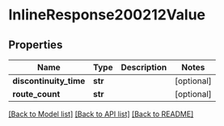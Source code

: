 # InlineResponse200212Value

## Properties
Name | Type | Description | Notes
------------ | ------------- | ------------- | -------------
**discontinuity_time** | **str** |  | [optional] 
**route_count** | **str** |  | [optional] 

[[Back to Model list]](../README.md#documentation-for-models) [[Back to API list]](../README.md#documentation-for-api-endpoints) [[Back to README]](../README.md)

